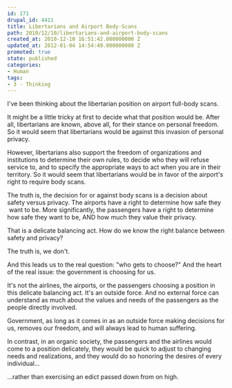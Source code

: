 ```yaml
---
id: 171
drupal_id: 4411
title: Libertarians and Airport Body-Scans
path: 2010/12/10/libertarians-and-airport-body-scans
created_at: 2010-12-10 16:51:42.000000000 Z
updated_at: 2012-01-04 14:54:49.000000000 Z
promoted: true
state: published
categories:
- Human
tags:
- 3 - Thinking
---
```

I've been thinking about the libertarian position on airport full-body scans.

It might be a little tricky at first to decide what that position would be. After all, libertarians are known, above all, for their stance on personal freedom. So it would seem that libertarians would be against this invasion of personal privacy.

However, libertarians also support the freedom of organizations and institutions to determine their own rules, to decide who they will refuse service to, and to specify the appropriate ways to act when you are in their territory. So it would seem that libertarians would be in favor of the airport's right to require body scans.

The truth is, the decision for or against body scans is a decision about safety versus privacy. The airports have a right to determine how safe they  want to be. More significantly, the passengers have a right to determine how safe they want to be, AND how much they value their privacy.

That is a delicate balancing act. How do we know the right balance between safety and privacy?

The truth is, we don't.

And this leads us to the real question: "who gets to choose?" And the heart of the real issue: the government is choosing for us.

It's not the airlines, the airports, or the passengers choosing a position in this delicate balancing act. It's an outside force. And no external force can understand as much about the values and needs of the passengers as the people directly involved.

Government, as long as it comes in as an outside force making decisions for us, removes our freedom, and will always lead to human suffering.

In contrast, in an organic society, the passengers and the airlines would come to a position delicately, they would be quick to adjust to changing needs and realizations, and they would do so honoring the desires of every individual…

…rather than exercising an edict passed down from on high.
